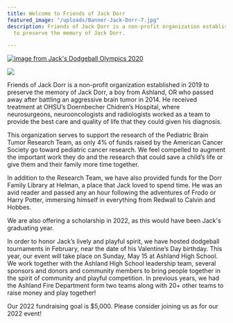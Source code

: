 ```yaml
---
title: Welcome to Friends of Jack Dorr
featured_image: "/uploads/Banner-Jack-Dorr-7.jpg"
description: Friends of Jack Dorr is a non-profit organization established in 2019
  to preserve the memory of Jack Dorr.

---
```

<a href="https://friendsofjackdorr.org/post/jack-s-dodgeball-olympics-2020/" class="db grow"><img src="https://friendsofjackdorr.org/uploads/Register%20Now%21%21%21.png" class="img" alt="image from Jack's Dodgeball Olympics 2020"></a>

![](/uploads/Jack-Dorr-2.jpg)

Friends of Jack Dorr is a non-profit organization established in 2019 to preserve the memory of Jack Dorr, a boy from Ashland, OR who passed away after battling an aggressive brain tumor in 2014. He received treatment at OHSU’s Doernbecher Chidren’s Hospital, where neurosurgeons, neurooncologists and radiologists worked as a team to provide the best care and quality of life that they could given his diagnosis.

This organization serves to support the research of the Pediatric Brain Tumor Research Team, as only 4% of funds raised by the American Cancer Society go toward pediatric cancer research. We feel compelled to augment the important work they do and the research that could save a child’s life or give them and their family more time together.

In addition to the Research Team, we have also provided funds for the Dorr Family Library at Helman, a place that Jack loved to spend time. He was an avid reader and passed any an hour following the adventures of Frodo or Harry Potter, immersing himself in everything from Redwall to Calvin and Hobbes.

We are also offering a scholarship in 2022, as this would have been Jack's graduating year. 

In order to honor Jack’s lively and playful spirit, we have hosted dodgeball tournaments in February, near the date of his Valentine’s Day birthday. This year, our event will take place on Sunday, May 15 at Ashland High School. We work together with the Ashland High School leadership team, several sponsors and donors and community members to bring people together in the spirit of community and playful competition. In previous years, we had the Ashland Fire Department form two teams along with 20+ other teams to raise money and play together!

Our 2022 fundraising goal is $5,000. Please consider joining us as for our 2022 event!